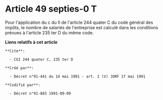 # Article 49 septies-0 T

Pour l'application du c du II de l'article 244 quater C du code général des impôts, le nombre de salariés de l'entreprise est
calculé dans les conditions prévues à l'article 235 ter D du même code.

**Liens relatifs à cet article**

	**Cite**:

	  - CGI 244 quater C, 235 ter D

	**Créé par**:

	  - Décret n°91-441 du 14 mai 1991 - art. 2 (V) JORF 17 mai 1991

	**Codifié par**:

	  - Décret n°91-883 1991-09-09
